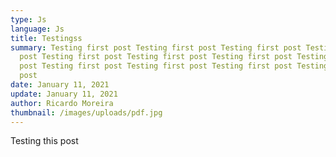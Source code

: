 ```yaml
---
type: Js
language: Js
title: Testingss
summary: Testing first post Testing first post Testing first post Testing first
  post Testing first post Testing first post Testing first post Testing first
  post Testing first post Testing first post Testing first post Testing first
  post
date: January 11, 2021
update: January 11, 2021
author: Ricardo Moreira
thumbnail: /images/uploads/pdf.jpg
---
```

Testing this post
